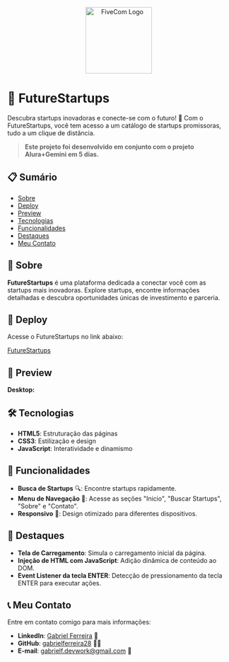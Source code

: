 <p align="center">
  <img src="![Fs](https://github.com/user-attachments/assets/5dff5a6f-c6c1-488f-a36d-5048e7d3740e)" alt="FiveCom Logo" width="150px">

</p>

# 🚀 FutureStartups

Descubra startups inovadoras e conecte-se com o futuro! 🌟 Com o FutureStartups, você tem acesso a um catálogo de startups promissoras, tudo a um clique de distância.

> **Este projeto foi desenvolvido em conjunto com o projeto Alura+Gemini em 5 dias.**

## 📋 Sumário

- [Sobre](#📝-sobre)
- [Deploy](#🚀-deploy)
- [Preview](#📸-preview)
- [Tecnologias](#🛠️-tecnologias)
- [Funcionalidades](#🌟-funcionalidades)
- [Destaques](#🌟-destaques)
- [Meu Contato](#📞-meu-contato)

## 📝 Sobre

**FutureStartups** é uma plataforma dedicada a conectar você com as startups mais inovadoras. Explore startups, encontre informações detalhadas e descubra oportunidades únicas de investimento e parceria.

## 🚀 Deploy

Acesse o FutureStartups no link abaixo:

[FutureStartups](#) <!-- Insira o link real aqui -->

## 📸 Preview

**Desktop:**

<!-- Descrição ou link para pré-visualização futura -->

## 🛠️ Tecnologias

- **HTML5**: Estruturação das páginas
- **CSS3**: Estilização e design
- **JavaScript**: Interatividade e dinamismo

## 🌟 Funcionalidades

- **Busca de Startups** 🔍: Encontre startups rapidamente.
- **Menu de Navegação** 📑: Acesse as seções "Inicio", "Buscar Startups", "Sobre" e "Contato".
- **Responsivo** 📱: Design otimizado para diferentes dispositivos.

## 🌟 Destaques

- **Tela de Carregamento**: Simula o carregamento inicial da página.
- **Injeção de HTML com JavaScript**: Adição dinâmica de conteúdo ao DOM.
- **Event Listener da tecla ENTER**: Detecção de pressionamento da tecla ENTER para executar ações.

## 📞 Meu Contato

Entre em contato comigo para mais informações:

- **LinkedIn**: [Gabriel Ferreira](https://www.linkedin.com/in/gabrielferreira) 💼
- **GitHub**: [gabrielferreira28](https://github.com/gabrielferreira28) 🧑‍💻
- **E-mail**: [gabrielf.devwork@gmail.com](mailto:gabrielf.devwork@gmail.com) 📩
